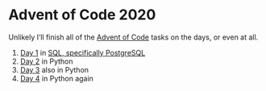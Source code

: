 # Advent of Code 2020

Unlikely I’ll finish all of the [Advent of Code][aoc] tasks on the days, or even at all.

[aoc]: https://adventofcode.com/

1. [Day 1](https://github.com/sneeu/advent-of-code-2020/tree/master/day01) in [SQL, specifically PostgreSQL](https://www.postgresql.org/)
2. [Day 2](https://github.com/sneeu/advent-of-code-2020/tree/master/day02) in Python
3. [Day 3](https://github.com/sneeu/advent-of-code-2020/tree/master/day03) also in Python
3. [Day 4](https://github.com/sneeu/advent-of-code-2020/tree/master/day04) in Python again
